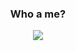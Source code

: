 <div align="center">
<h3>Who a me?</h3>
<image src="https://readme-typing-svg.herokuapp.com?font=Iosevka&size=16&color=48e&center=true&width=410&height=45&lines=I'm+linux+enthusiast.">
</div>
